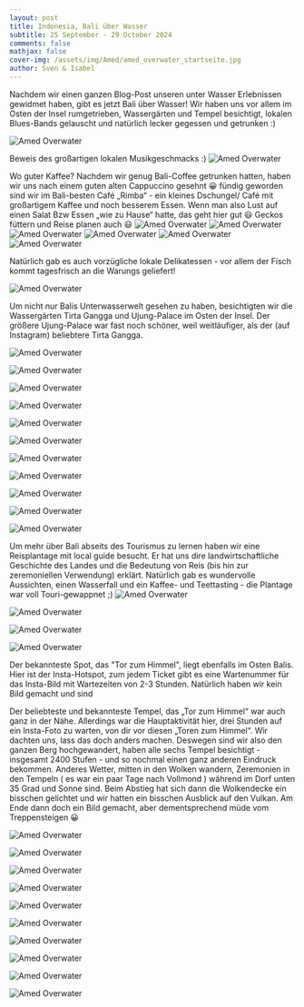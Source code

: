 ```yaml
---
layout: post
title: Indonesia, Bali über Wasser
subtitle: 25 September - 29 October 2024
comments: false
mathjax: false
cover-img: /assets/img/Amed/amed_overwater_startseite.jpg
author: Sven & Isabel
---
```


Nachdem wir einen ganzen Blog-Post unseren unter Wasser Erlebnissen gewidmet haben, gibt es jetzt Bali über Wasser!
Wir haben uns vor allem im Osten der Insel rumgetrieben, Wassergärten und Tempel besichtigt, lokalen Blues-Bands gelauscht und natürlich lecker gegessen und getrunken :)   

![Amed Overwater](/assets/img/Amed/amed_overwater_1.jpg)

Beweis des großartigen lokalen Musikgeschmacks :)
![Amed Overwater](/assets/img/Amed/amed_overwater_3.jpg)

Wo guter Kaffee? Nachdem wir genug Bali-Coffee getrunken hatten, haben wir uns nach einem guten alten Cappuccino gesehnt 😀 fündig geworden sind wir im Bali-besten Café „Rimba“ - ein kleines Dschungel/ Café mit großartigem Kaffee und noch besserem Essen. Wenn man also Lust auf einen Salat Bzw Essen „wie zu Hause“ hatte, das geht hier gut 😃
Geckos füttern und Reise planen auch 😃
![Amed Overwater](/assets/img/Amed/amed_overwater_rimba_4.jpg)
![Amed Overwater](/assets/img/Amed/amed_overwater_rimba_3.jpg)
![Amed Overwater](/assets/img/Amed/amed_overwater_rimba_1.jpg)
![Amed Overwater](/assets/img/Amed/amed_overwater_rimba_2.jpg)
![Amed Overwater](/assets/img/Amed/amed_overwater_gecko_1.jpg)
![Amed Overwater](/assets/img/Amed/amed_overwater_gecko_2.jpg)

Natürlich gab es auch vorzügliche lokale Delikatessen - vor allem der Fisch kommt tagesfrisch an die Warungs geliefert!

![Amed Overwater](/assets/img/Amed/amed_overwater_food_1.jpg)

Um nicht nur Balis Unterwasserwelt gesehen zu haben, besichtigten wir die Wassergärten Tirta Gangga und Ujung-Palace im Osten der Insel. Der größere Ujung-Palace war fast noch schöner, weil weitläufiger, als der (auf Instagram) beliebtere Tirta Gangga.

![Amed Overwater](/assets/img/Amed/amed_overwater_temple_1.jpg)

![Amed Overwater](/assets/img/Amed/amed_overwater_temple_2.jpg)

![Amed Overwater](/assets/img/Amed/amed_overwater_temple_3.jpg)

![Amed Overwater](/assets/img/Amed/amed_overwater_temple_4.jpg)

![Amed Overwater](/assets/img/Amed/amed_overwater_temple_9.jpg)

![Amed Overwater](/assets/img/Amed/amed_overwater_temple_10.jpg)

![Amed Overwater](/assets/img/Amed/amed_overwater_temple_11.jpg)

![Amed Overwater](/assets/img/Amed/amed_overwater_temple_12.jpg)

![Amed Overwater](/assets/img/Amed/amed_overwater_temple_13.jpg)

![Amed Overwater](/assets/img/Amed/amed_overwater_temple_14.jpg)

![Amed Overwater](/assets/img/Amed/amed_overwater_temple_15.jpg)

Um mehr über Bali abseits des Tourismus zu lernen haben wir eine Reisplantage mit local guide besucht. Er hat uns dire landwirtschaftliche Geschichte des Landes und die Bedeutung von Reis (bis hin zur zeremoniellen Verwendung) erklärt. 
Natürlich gab es wundervolle Aussichten, einen Wasserfall und ein Kaffee- und Teettasting - die Plantage war voll Touri-gewappnet ;)
![Amed Overwater](/assets/img/Amed/amed_overwater_temple_5.jpg)

![Amed Overwater](/assets/img/Amed/amed_overwater_temple_6.jpg)

![Amed Overwater](/assets/img/Amed/amed_overwater_temple_7.jpg)

![Amed Overwater](/assets/img/Amed/amed_overwater_temple_8.jpg)

Der bekannteste Spot, das "Tor zum Himmel", liegt ebenfalls im Osten Balis. Hier ist der Insta-Hotspot, zum jedem Ticket gibt es eine Wartenummer für das Insta-Bild mit Wartezeiten von 2-3 Stunden.
Natürlich haben wir kein Bild gemacht und sind 


Der beliebteste und bekannteste Tempel, das „Tor zum Himmel“ war auch ganz in der Nähe. Allerdings war die Hauptaktivität hier, drei Stunden auf ein Insta-Foto zu warten, von dir vor diesen „Toren zum Himmel“.
Wir dachten uns, lass das doch anders machen. Deswegen sind wir also den ganzen Berg hochgewandert, haben alle sechs Tempel besichtigt - insgesamt 2400 Stufen - und so nochmal einen ganz anderen Eindruck bekommen. Anderes Wetter, mitten in den Wolken wandern, Zeremonien in den Tempeln ( es war ein paar Tage nach Vollmond ) während im Dorf unten 35 Grad und Sonne sind. Beim Abstieg hat sich dann die Wolkendecke ein bisschen gelichtet und wir hatten ein bisschen Ausblick auf den Vulkan. Am Ende dann doch ein Bild gemacht, aber dementsprechend müde vom Treppensteigen 😀









![Amed Overwater](/assets/img/Amed/amed_overwater_temple_16.jpg)

![Amed Overwater](/assets/img/Amed/amed_overwater_temple_17.jpg)

![Amed Overwater](/assets/img/Amed/amed_overwater_temple_18.jpg)

![Amed Overwater](/assets/img/Amed/amed_overwater_temple_19.jpg)

![Amed Overwater](/assets/img/Amed/amed_overwater_temple_20.jpg)

![Amed Overwater](/assets/img/Amed/amed_overwater_temple_21.jpg)

![Amed Overwater](/assets/img/Amed/amed_overwater_temple_22.jpg)

![Amed Overwater](/assets/img/Amed/amed_overwater_temple_23.jpg)

![Amed Overwater](/assets/img/Amed/amed_overwater_temple_24.jpg)


![Amed Overwater](/assets/img/Amed/amed_overwater_2.jpg)

